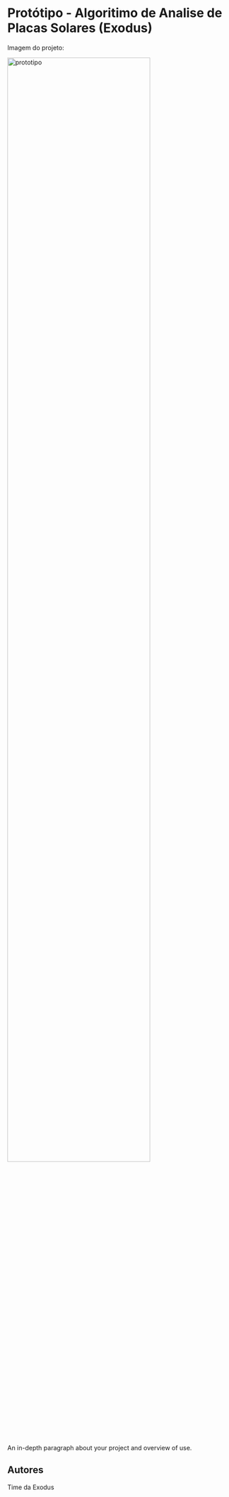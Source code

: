 # Protótipo - Algoritimo de Analise de Placas Solares (Exodus)

Imagem do projeto:

<img src="https://cdn.discordapp.com/attachments/852360702072061954/853249565020913664/unknown.png" alt="prototipo" width="80%">

An in-depth paragraph about your project and overview of use.

## Autores

Time da Exodus


